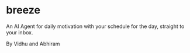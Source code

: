 # breeze

An AI Agent for daily motivation with your schedule for the day, straight to your inbox.

By Vidhu and Abhiram
